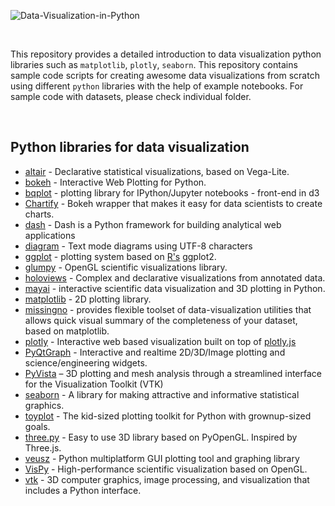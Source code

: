 
![Data-Visualization-in-Python](https://user-images.githubusercontent.com/15319503/115972543-04513e80-a51d-11eb-8466-5f460b3cb1e0.png)

</br>

This repository provides a detailed introduction to data visualization python libraries such as `matplotlib`, `plotly`, `seaborn`. This repository contains sample code scripts for creating awesome data visualizations from scratch using different `python` libraries with the help of example notebooks. For sample code with datasets, please check individual folder.


</br>

## Python libraries for data visualization

- [altair](https://altair-viz.github.io/) - Declarative statistical visualizations, based on Vega-Lite.
- [bokeh](http://bokeh.pydata.org/en/latest/) - Interactive Web Plotting for Python.
- [bqplot](https://github.com/bloomberg/bqplot) - plotting library for IPython/Jupyter notebooks - front-end in d3
- [Chartify](https://github.com/spotify/chartify) - Bokeh wrapper that makes it easy for data scientists to create charts.
- [dash](https://github.com/plotly/dash/) - Dash is a Python framework for building analytical web applications
- [diagram](https://github.com/tehmaze/diagram) - Text mode diagrams using UTF-8 characters
- [ggplot](https://github.com/yhat/ggpy) - plotting system based on [R's](#r-tools) ggplot2.
- [glumpy](https://github.com/glumpy/glumpy) - OpenGL scientific visualizations library.
- [holoviews](http://holoviews.org/) - Complex and declarative visualizations from annotated data.
- [mayai](http://docs.enthought.com/mayavi/mayavi/) - interactive scientific data visualization and 3D plotting in Python.
- [matplotlib](http://matplotlib.org/) - 2D plotting library.
- [missingno](https://github.com/ResidentMario/missingno) - provides flexible toolset of data-visualization utilities that allows quick visual summary of the completeness of your dataset, based on matplotlib.
- [plotly](https://plot.ly/python/) - Interactive web based visualization built on top of [plotly.js](https://github.com/plotly/plotly.js)
- [PyQtGraph](http://www.pyqtgraph.org/) - Interactive and realtime 2D/3D/Image plotting and science/engineering widgets.
- [PyVista](https://github.com/pyvista/pyvista) – 3D plotting and mesh analysis through a streamlined interface for the Visualization Toolkit (VTK)
- [seaborn](https://seaborn.pydata.org/) - A library for making attractive and informative statistical graphics.
- [toyplot](http://toyplot.readthedocs.io/en/stable/) - The kid-sized plotting toolkit for Python with grownup-sized goals.
- [three.py](https://github.com/stemkoski/three.py/) - Easy to use 3D library based on PyOpenGL. Inspired by Three.js.
- [veusz](https://veusz.github.io/) - Python multiplatform GUI plotting tool and graphing library
- [VisPy](http://vispy.org/) - High-performance scientific visualization based on OpenGL.
- [vtk](https://www.vtk.org/) - 3D computer graphics, image processing, and visualization that includes a Python interface.

